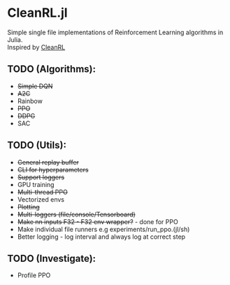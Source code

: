 # CleanRL.jl
Simple single file implementations of Reinforcement Learning algorithms in Julia.  
Inspired by [CleanRL](https://github.com/vwxyzjn/cleanrl)


## TODO (Algorithms):
* ~~Simple DQN~~
* ~~A2C~~
* Rainbow
* ~~PPO~~
* ~~DDPG~~
* SAC

## TODO (Utils):
* ~~General replay buffer~~
* ~~CLI for hyperparameters~~
* ~~Support loggers~~
* GPU training
* ~~Multi-thread PPO~~
* Vectorized envs
* ~~Plotting~~
* ~~Multi-loggers (file/console/Tensorboard)~~
* ~~Make nn inputs F32 - F32 env wrapper?~~ - done for PPO
* Make individual file runners e.g experiments/run_ppo.(jl/sh)
* Better logging - log interval and always log at correct step

## TODO (Investigate):
* Profile PPO
